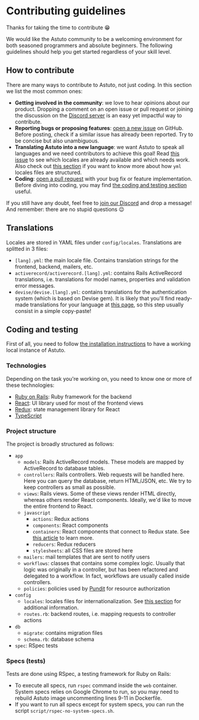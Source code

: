 # Contributing guidelines

Thanks for taking the time to contribute 😁

We would like the Astuto community to be a welcoming environment for both seasoned programmers and absolute beginners. The following guidelines should help you get started regardless of your skill level.

## How to contribute

There are many ways to contribute to Astuto, not just coding. In this section we list the most common ones:

- **Getting involved in the community**: we love to hear opinions about our product. Dropping a comment on an open issue or pull request or joining the discussion on the [Discord server](https://discord.gg/jTAgJvT8) is an easy yet impactful way to contribute.
- **Reporting bugs or proposing features**:  [open a new issue](https://github.com/riggraz/astuto/issues/new) on GitHub. Before posting, check if a similar issue has already been reported. Try to be concise but also unambiguous.
- **Translating Astuto into a new language**: we want Astuto to speak all languages and we need contributors to achieve this goal! Read [this issue](https://github.com/riggraz/astuto/issues/121) to see which locales are already available and which needs work. Also check out [this section](#translations) if you want to know more about how `yml` locales files are structured. 
- **Coding**: [open a pull request](https://github.com/riggraz/astuto/pulls) with your bug fix or feature implementation. Before diving into coding, you may find [the coding and testing section](#coding-and-testing) useful.

If you still have any doubt, feel free to [join our Discord](https://discord.gg/jTAgJvT8) and drop a message! And remember: there are no stupid questions 😉

## Translations

Locales are stored in YAML files under `config/locales`. Translations are splitted in 3 files:

- `[lang].yml`: the main locale file. Contains translation strings for the frontend, backend, mailers, etc.
- `activerecord/activerecord.[lang].yml`: contains Rails ActiveRecord translations, i.e. translations for model names, properties and validation error messages.
- `devise/devise.[lang].yml`: contains translations for the authentication system (which is based on Devise gem). It is likely that you'll find ready-made translations for your language at [this page](https://github.com/heartcombo/devise/wiki/I18n), so this step usually consist in a simple copy-paste!

## Coding and testing

First of all, you need to follow [the installation instructions](https://github.com/riggraz/astuto#installation) to have a working local instance of Astuto.

### Technologies

Depending on the task you're working on, you need to know one or more of these technologies:

- [Ruby on Rails](https://rubyonrails.org/): Ruby framework for the backend
- [React](https://reactjs.org/): UI library used for most of the frontend views
- [Redux](https://redux.js.org/): state management library for React
- [TypeScript](https://www.typescriptlang.org/)

### Project structure

The project is broadly structured as follows:

- `app`
  - `models`: Rails ActiveRecord models. These models are mapped by ActiveRecord to database tables.
  - `controllers`: Rails controllers. Web requests will be handled here. Here you can query the database, return HTML/JSON, etc. We try to keep controllers as small as possible.
  - `views`: Rails views. Some of these views render HTML directly, whereas others render React components. Ideally, we'd like to move the entire frontend to React.
  - `javascript`
    - `actions`: Redux actions
    - `components`: React components
    - `containers`: React components that connect to Redux state. See [this article](https://medium.com/@dan_abramov/smart-and-dumb-components-7ca2f9a7c7d0) to learn more.
    - `reducers`: Redux reducers
    - `stylesheets`: all CSS files are stored here
  - `mailers`: mail templates that are sent to notify users
  - `workflows`: classes that contains some complex logic. Usually that logic was originally in a controller, but has been refactored and delegated to a workflow. In fact, workflows are usually called inside controllers.
  - `policies`: policies used by [Pundit](https://github.com/varvet/pundit) for resource authorization
- `config`
  - `locales`: locales files for internationalization. See [this section](#translations) for additional information.
  - `routes.rb`: backend routes, i.e. mapping requests to controller actions
- `db`
  - `migrate`: contains migration files
  - `schema.rb`: database schema
- `spec`: RSpec tests

### Specs (tests)

Tests are done using RSpec, a testing framework for Ruby on Rails:

- To execute all specs, run `rspec` command inside the `web` container. System specs relies on Google Chrome to run, so you may need to rebuild Astuto image uncommenting lines 9-11 in Dockerfile.
- If you want to run all specs except for system specs, you can run the script `script/rspec-no-system-specs.sh`.
